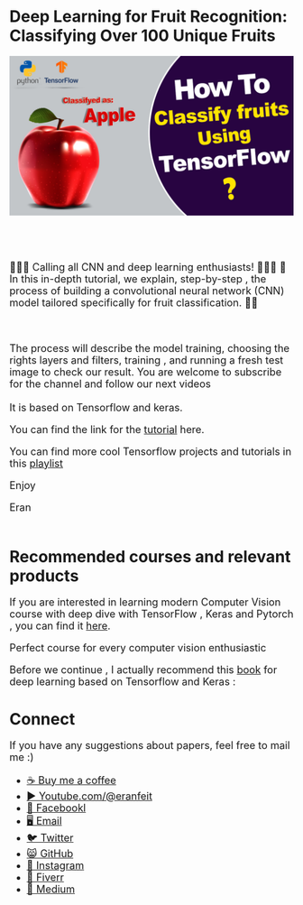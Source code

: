 # Deep Learning for Fruit Recognition: Classifying Over 100 Unique Fruits

<p align="center">
  <img width="800" src="Tensorflow fruits.jpg" "image">
</p>

##
<br/><br/> 

<font size= "4" >
🍎🍌🍓 Calling all CNN and deep learning enthusiasts! 🍊🍇🍍
🚀 In this in-depth tutorial, we explain, step-by-step , the process of building a convolutional neural network (CNN) model tailored specifically for fruit classification. 🌱🍎

<br/><br/> 
The process will describe the model training, choosing the rights layers and filters, training , and running a fresh test image to check our result.
You are welcome to subscribe for the channel and follow our next videos
<br/><br/> 
It is based on Tensorflow and keras.

You can find the link for the [tutorial](https://youtu.be/sJoboLm8X-I) here. 

You can find more cool Tensorflow projects and tutorials in this [playlist](https://youtube.com/playlist?list=PLdkryDe59y4Ze9_12JhWu3cs-lOGYwYeD)

Enjoy

Eran
<br/><br/> 

</font>

# Recommended courses and relevant products 
<font size= "4" >

If you are interested in learning modern Computer Vision course with deep dive with TensorFlow , Keras and Pytorch , you can find it [here](http://bit.ly/3HeDy1V).

Perfect course for every computer vision enthusiastic

Before we continue , I actually recommend this [book](https://amzn.to/3STWZ2N) for deep learning based on Tensorflow and Keras : 



</font>

# Connect

<font size= "4" >
If you have any suggestions about papers, feel free to mail me :)

- [☕ Buy me a coffee](https://ko-fi.com/eranfeit)
- [▶️ Youtube.com/@eranfeit](https://www.youtube.com/channel/UCTiWJJhaH6BviSWKLJUM9sg)
- [🐙 Facebookl](https://www.facebook.com/groups/3080601358933585)
- [🖥️ Email](mailto:feitgemel@gmail.com)
- [🐦 Twitter](https://twitter.com/eran_feit )
- [😸 GitHub](https://github.com/feitgemel)
- [📸 Instagram](https://www.instagram.com/eran_feit/)
- [🤝 Fiverr ](https://www.fiverr.com/s/mB3Pbb)
- [📝 Medium ](https://medium.com/@feitgemel)


</font>


